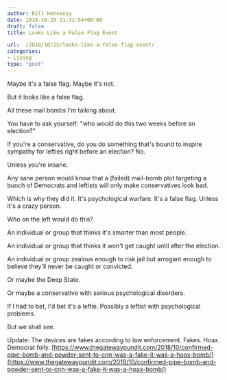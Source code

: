 ```yaml
---
author: Bill Hennessy
date: 2018-10-25 11:31:54+00:00
draft: false
title: Looks Like a False Flag Event

url:  /2018/10/25/looks-like-a-false-flag-event/
categories:
- Living
type: "post"
---
```





Maybe it's a false flag. Maybe it's not. 






But it looks like a false flag.






All these mail bombs I'm talking about. 






You have to ask yourself: "who would do this two weeks before an election?"






If you're a conservative, do you do something that's bound to inspire sympathy for lefties right before an election? No.






Unless you're insane. 






Any sane person would know that a (failed) mail-bomb plot targeting a bunch of Democrats and leftists will only make conservatives look bad. 






Which is why they did it. It's psychological warfare. It's a false flag. Unless it's a crazy person. 






Who on the left would do this?






An individual or group that thinks it's smarter than most people. 






An individual or group that thinks it won't get caught until after the election.






An individual or group zealous enough to risk jail but arrogant enough to believe they'll never be caught or convicted. 






Or maybe the Deep State. 






Or maybe a conservative with serious psychological disorders. 






If I had to bet, I'd bet it's a leftie. Possibly a leftist with psychological problems. 






But we shall see. 







Update: The devices are fakes according to law enforcement. Fakes. Hoax. Democrat folly. [https://www.thegatewaypundit.com/2018/10/confirmed-pipe-bomb-and-powder-sent-to-cnn-was-a-fake-it-was-a-hoax-bomb/](https://www.thegatewaypundit.com/2018/10/confirmed-pipe-bomb-and-powder-sent-to-cnn-was-a-fake-it-was-a-hoax-bomb/)



